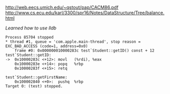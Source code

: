 http://web.eecs.umich.edu/~qstout/pap/CACM86.pdf
http://www.cs.ecu.edu/karl/3300/spr16/Notes/DataStructure/Tree/balance.html


*Learned how to use lldb*
```
Process 85704 stopped
* thread #1, queue = 'com.apple.main-thread', stop reason = EXC_BAD_ACCESS (code=1, address=0x0)
    frame #0: 0x000000010000283c test`Student::getID() const + 12
test`Student::getID:
->  0x10000283c <+12>: movl   (%rdi), %eax
    0x10000283e <+14>: popq   %rbp
    0x10000283f <+15>: retq   

test`Student::getFirstName:
    0x100002840 <+0>:  pushq  %rbp
Target 0: (test) stopped.
```
